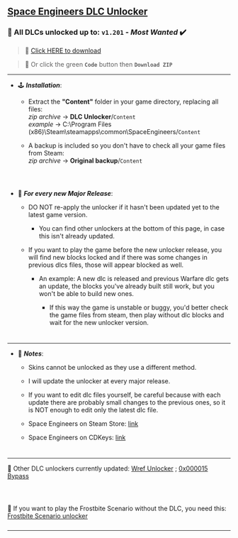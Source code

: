 ## [Space Engineers DLC Unlocker](https://github.com/Lamer87/Space_Engineers_DLC_unlocker#space-engineers-dlc-unlocker)

### 🚀 All DLCs unlocked up to: `v1.201` - *Most Wanted* ✔️

>💾 [Click HERE to download](https://github.com/Lamer87/Space_Engineers_DLC_unlocker/archive/refs/heads/main.zip)

>💾 Or click the green **`Code`** button then **`Download ZIP`**

<!-- >💾 Alternative download from Mega: [Download]() -->

---
- 🕹️ ***Installation***:

  - Extract the **"Content"** folder in your game directory, replacing all files:  
*zip archive* -> **DLC Unlocker**/`Content`  
*example* -> C:\Program Files (x86)\Steam\steamapps\common\SpaceEngineers/`Content`  

  - A backup is included so you don't have to check all your game files from Steam:  
*zip archive* -> **Original backup**/`Content`  

[<img src="https://i.ibb.co/h7hwpbn/Empty-png.png" width="10"/>](https://github.com/Lamer87/Space_Engineers_DLC_unlocker#space-engineers-dlc-unlocker)
---
- 🔄 ***For every new Major Release***:

  - DO NOT re-apply the unlocker if it hasn't been updated yet to the latest game version.
    - You can find other unlockers at the bottom of this page, in case this isn't already updated.

  - If you want to play the game before the new unlocker release, you will find new blocks locked and if there was some changes in previous dlcs files, those will appear blocked as well.
    - An example: A new dlc is released and previous Warfare dlc gets an update, the blocks you've already built still work, but you won't be able to build new ones.

      - If this way the game is unstable or buggy, you'd better check the game files from steam, then play without dlc blocks and wait for the new unlocker version.

[<img src="https://i.ibb.co/h7hwpbn/Empty-png.png" width="10"/>](https://github.com/Lamer87/Space_Engineers_DLC_unlocker#space-engineers-dlc-unlocker)

---

- 📜 ***Notes***:

  - Skins cannot be unlocked as they use a different method.

  - I will update the unlocker at every major release.

  - If you want to edit dlc files yourself, be careful because with each update there are probably small changes to the previous ones, so it is NOT enough to edit only the latest dlc file.

  - Space Engineers on Steam Store: [link](https://store.steampowered.com/app/244850/Space_Engineers/)

  - Space Engineers on CDKeys: [link](https://www.cdkeys.com/catalogsearch/result/?q=space%20engineers)

[<img src="https://i.ibb.co/h7hwpbn/Empty-png.png" width="10"/>](https://github.com/Lamer87/Space_Engineers_DLC_unlocker#space-engineers-dlc-unlocker)

---

📌 Other DLC unlockers currently updated: [Wref Unlocker](https://github.com/wrefgtzweve/SpaceEngineersDLCUnlocker) ; [0x000015 Bypass](https://github.com/0x000015/SpaceEngineers-DLC-Bypass)  
<!-- Not updated: [AdrianOkay Unlocker](https://github.com/AdrianOkay/SpaceEngineersDLC-Unlocker) -->

[<img src="https://i.ibb.co/h7hwpbn/Empty-png.png" width="10"/>](https://github.com/Lamer87/Space_Engineers_DLC_unlocker#space-engineers-dlc-unlocker)
---
🧊 If you want to play the Frostbite Scenario without the DLC, you need this: [Frostbite Scenario unlocker](https://github.com/Lamer87/Space-Engineers-Frostbite-Scenario-Unlocker)  
[<img src="https://i.ibb.co/h7hwpbn/Empty-png.png" width="10"/>](https://github.com/Lamer87/Space_Engineers_DLC_unlocker#space-engineers-dlc-unlocker)

---




<!-- Useless code to use occasionally:


# UPDATING - PLEASE WAIT!
# just few minutes and the unlocker is ready!
# or take a look at the other unlockers here:
## [Wref Unlocker](https://github.com/wrefgtzweve/SpaceEngineersDLCUnlocker) - or - [0x000015 Bypass](https://github.com/0x000015/SpaceEngineers-DLC-Bypass)
[<img src="https://i.ibb.co/h7hwpbn/Empty-png.png" width="300"/>](https://github.com/Lamer87/Space_Engineers_DLC_unlocker)

---
<fino all'inizio di questa riga, incollare tutto all'inizio del readme


img download button:
[<img src="https://i.ibb.co/JxM2nh7/Donwload-button-png-LITE.png" width="175"/>](https://github.com/Lamer87/Space_Engineers_DLC_unlocker/archive/refs/heads/main.zip)


img empty:
[<img src="https://i.ibb.co/h7hwpbn/Empty-png.png" width="10"/>](https://github.com/Lamer87/Space_Engineers_DLC_unlocker#space-engineers-dlc-unlocker)


img nfs-se most wanted:
[<img src="https://i.ibb.co/QMrP5yL/SEmw-lol.jpg" width="250"/>](https://youtu.be/dQw4w9WgXcQ)
(sorry for the link, lol)


square selector:
- [ ] \example


-->

